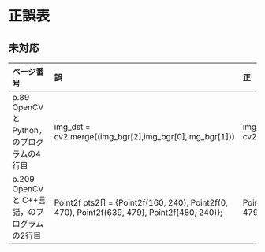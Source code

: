 # 正誤表

## 未対応
| ページ番号 | 誤 | 正 |
| :----------- | :-------------------------------- |:--------------------------------|
|p.89<br>OpenCVとPython，のプログラムの4行目|img_dst = cv2.merge((img_bgr[2],img_bgr[0],img_bgr[1]))|img_dst = cv2.merge((img_bgr[1],img_bgr[2],img_bgr[0]))|
|p.209<br>OpenCV と C++言語，のプログラムの2行目|Point2f pts2[] = {Point2f(160, 240), Point2f(0, 470), Point2f(639, 479), Point2f(480, 240)};|Point2f pts2[] = {Point2f(160, 240), Point2f(0, 479), Point2f(639, 479), Point2f(480, 240)};|


